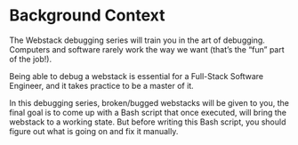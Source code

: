 # Background Context
The Webstack debugging series will train you in the art of debugging. Computers
and software rarely work the way we want (that’s the “fun” part of the
job!).

Being able to debug a webstack is essential for a Full-Stack Software
Engineer, and it takes practice to be a master of it.

In this debugging series, broken/bugged webstacks will be given to you, the
final goal is to come up with a Bash script that once executed, will bring
the webstack to a working state. But before writing this Bash script, you should
figure out what is going on and fix it manually.
